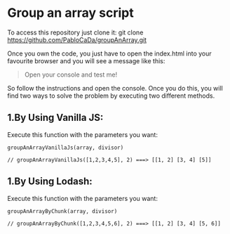 # Group an array script

To access this repository just clone it:
git clone https://github.com/PabloCaDa/groupAnArray.git

Once you own the code, you just have to open the index.html into your favourite browser and you will see a message like this:
> Open your console and test me!

So follow the instructions and open the console. Once you do this, you will find two ways to solve the problem by executing two different methods.

## 1.By Using Vanilla JS:

  Execute this function with the parameters you want:

    groupAnArrayVanillaJs(array, divisor)

    // groupAnArrayVanillaJs([1,2,3,4,5], 2) ===> [[1, 2] [3, 4] [5]]

## 1.By Using Lodash:

  Execute this function with the parameters you want:

    groupAnArrayByChunk(array, divisor)

    // groupAnArrayByChunk([1,2,3,4,5,6], 2) ===> [[1, 2] [3, 4] [5, 6]]
